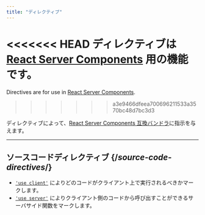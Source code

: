```yaml
---
title: "ディレクティブ"
---
```


<RSC>

<<<<<<< HEAD
ディレクティブは [React Server Components](/learn/start-a-new-react-project#bleeding-edge-react-frameworks) 用の機能です。
=======
Directives are for use in [React Server Components](/reference/rsc/server-components).
>>>>>>> a3e9466dfeea700696211533a3570bc48d7bc3d3

</RSC>

<Intro>

ディレクティブによって、[React Server Components 互換バンドラ](/learn/start-a-new-react-project#bleeding-edge-react-frameworks)に指示を与えます。

</Intro>

---

## ソースコードディレクティブ {/*source-code-directives*/}

* [`'use client'`](/reference/rsc/use-client) によりどのコードがクライアント上で実行されるべきかマークします。
* [`'use server'`](/reference/rsc/use-server) によりクライアント側のコードから呼び出すことができるサーバサイド関数をマークします。
